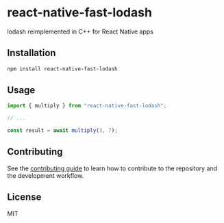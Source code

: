 # react-native-fast-lodash

lodash reimplemented in C++ for React Native apps

## Installation

```sh
npm install react-native-fast-lodash
```

## Usage

```js
import { multiply } from "react-native-fast-lodash";

// ...

const result = await multiply(3, 7);
```

## Contributing

See the [contributing guide](CONTRIBUTING.md) to learn how to contribute to the repository and the development workflow.

## License

MIT
